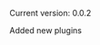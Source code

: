 Current version: 0.0.2

Added new plugins

<!--
 Copyright 2023 Jack Meng. All rights reserved.
 Use of this source code is governed by a BSD-style
 license that can be found in the LICENSE file.
-->
